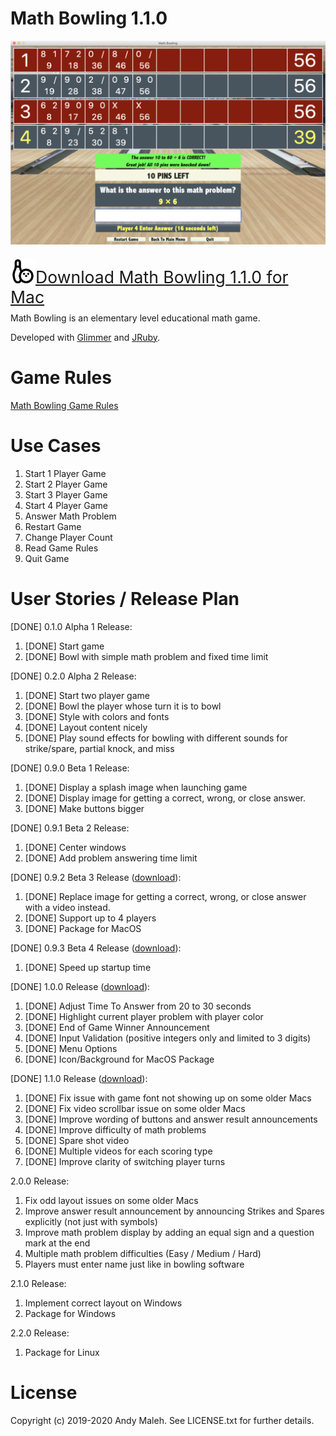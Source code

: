 # Math Bowling 1.1.0

![Math Bowling Screenshot](images/Math-Bowling-Screenshot.png)

<span style="font-size: 1.9em; position: relative; top: 5px">[<img alt="Math Bowling Logo" src="images/math-bowling-logo.png" width="40" />Download Math Bowling 1.1.0 for Mac](https://www.dropbox.com/s/d8n1jrhb915r3f1/Math%20Bowling-1.1.0.dmg?dl=1)</span>

Math Bowling is an elementary level educational math game.

Developed with [Glimmer](https://github.com/AndyObtiva/Glimmer) and [JRuby](https://www.jruby.org/).

# Game Rules

[Math Bowling Game Rules](http://AndyObtiva.github.io/MathBowling/game_rules.html)

# Use Cases

1. Start 1 Player Game
1. Start 2 Player Game
1. Start 3 Player Game
1. Start 4 Player Game
1. Answer Math Problem
1. Restart Game
1. Change Player Count
1. Read Game Rules
1. Quit Game

# User Stories / Release Plan

[DONE] 0.1.0 Alpha 1 Release:

1. [DONE] Start game
1. [DONE] Bowl with simple math problem and fixed time limit

[DONE] 0.2.0 Alpha 2 Release:

1. [DONE] Start two player game
1. [DONE] Bowl the player whose turn it is to bowl
1. [DONE] Style with colors and fonts
1. [DONE] Layout content nicely
1. [DONE] Play sound effects for bowling with different sounds for strike/spare, partial knock, and miss

[DONE] 0.9.0 Beta 1 Release:

1. [DONE] Display a splash image when launching game
1. [DONE] Display image for getting a correct, wrong, or close answer.
1. [DONE] Make buttons bigger

[DONE] 0.9.1 Beta 2 Release:

1. [DONE] Center windows
1. [DONE] Add problem answering time limit

[DONE] 0.9.2 Beta 3 Release ([download](https://1drv.ms/u/s!As1vHoYfypJ0gZcDaUq46wxUD1eSoA?e=2ccsHF)):

1. [DONE] Replace image for getting a correct, wrong, or close answer with a video instead.
1. [DONE] Support up to 4 players
1. [DONE] Package for MacOS

[DONE] 0.9.3 Beta 4 Release ([download](https://1drv.ms/u/s!As1vHoYfypJ0gZcGiiaAgr2ywcNisw?e=z1dBIm)):

1. [DONE] Speed up startup time

[DONE] 1.0.0 Release ([download](https://1drv.ms/u/s!As1vHoYfypJ0gZdcxapMZPTQIWKRYA?e=J4sWjN)):

1. [DONE] Adjust Time To Answer from 20 to 30 seconds
1. [DONE] Highlight current player problem with player color
1. [DONE] End of Game Winner Announcement
1. [DONE] Input Validation (positive integers only and limited to 3 digits)
1. [DONE] Menu Options
1. [DONE] Icon/Background for MacOS Package

[DONE] 1.1.0 Release ([download](https://www.dropbox.com/s/d8n1jrhb915r3f1/Math%20Bowling-1.1.0.dmg?dl=1)):
1. [DONE] Fix issue with game font not showing up on some older Macs
1. [DONE] Fix video scrollbar issue on some older Macs
1. [DONE] Improve wording of buttons and answer result announcements
1. [DONE] Improve difficulty of math problems
1. [DONE] Spare shot video
1. [DONE] Multiple videos for each scoring type
1. [DONE] Improve clarity of switching player turns

2.0.0 Release:

1. Fix odd layout issues on some older Macs
1. Improve answer result announcement by announcing Strikes and Spares explicitly (not just with symbols)
1. Improve math problem display by adding an equal sign and a question mark at the end
1. Multiple math problem difficulties (Easy / Medium / Hard)
1. Players must enter name just like in bowling software

2.1.0 Release:

1. Implement correct layout on Windows
1. Package for Windows

2.2.0 Release:

1. Package for Linux

# License

Copyright (c) 2019-2020 Andy Maleh. See LICENSE.txt for further details.
